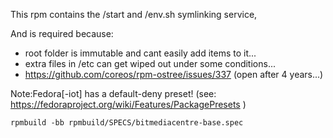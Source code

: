 This rpm contains the /start and /env.sh symlinking service,

And is required because:
  - root folder is immutable and cant easily add items to it...
  - extra files in /etc can get wiped out under some conditions...
  - https://github.com/coreos/rpm-ostree/issues/337 (open after 4 years...)

Note:Fedora[-iot] has a default-deny preset! (see: https://fedoraproject.org/wiki/Features/PackagePresets )


```
rpmbuild -bb rpmbuild/SPECS/bitmediacentre-base.spec 
```
